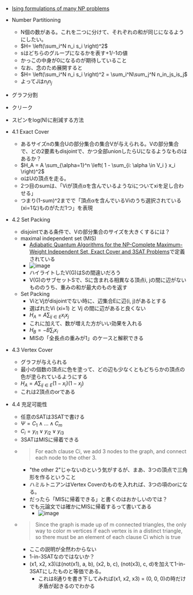 
- [Ising formulations of many NP problems](https://arxiv.org/abs/1302.5843)
- Number Partitioning
    - N個の数がある。これを二つに分けて、それぞれの和が同じになるようにしたい。
    - $H= \left(\sum_i^N n_i s_i \right)^2$
    - sはどちらのグループになるかを表す+1/-1の値
    - かっこの中身が0になるのが期待していること
    - なお、念のため展開すると
    - $H= \left(\sum_i^N n_i s_i \right)^2 = \sum_i^N\sum_j^N n_in_js_is_j$
    - よってJは$n_i n_j$

- グラフ分割
- クリーク
- スピンをlog(N)に削減する方法
- 4.1 Exact Cover
    - あるサイズnの集合Uの部分集合の集合Vが与えられる。Vの部分集合で、どの2要素もdisjointで、かつ全部unionしたらUになるようなものはあるか？
    - $H_A = A \sum_{\alpha=1}^n \left( 1 - \sum_{i: \alpha \in V_i } x_i  \right)^2$
    - αはUの頂点を走る。
    - 2つ目のsumは、「Viが頂点αを含んでいるようなiについてxiを足し合わせる」
    - つまり(1-sum)^2までで「頂点αを含んでいるViのうち選択されている(xi=1な)ものがただ1つ」を表現
- 4.2 Set Packing
    - disjointである条件で、Vの部分集合のサイズを大きくするには？
    - maximal independent set (MIS)
        - [Adiabatic Quantum Algorithms for the NP-Complete Maximum-Weight Independent Set, Exact Cover and 3SAT Problems](https://arxiv.org/abs/1004.2226)で定義されている
        - ![image](https://gyazo.com/e3937c51ed22ebe2f0376768263820e2/thumb/1000)
        - ハイライトしたV(G)はSの間違いだろう
        - V(G)のサブセットSで、Sに含まれる相異なる頂点i, jの間に辺がないもののうち、重みの和が最大のものを返す
    - Set Packing
        - ViとVjがdisjointでない時に、辺集合Eに辺(i, j)があるとする
        - 選ばれたVi (xi=1) と Vj の間に辺があると良くない
        - $H_A = A \sum_{ij\in E} x_i x_j$
        - これに加えて、数が増えた方がいい効果を入れる
        - $H_B = -B \sum_i x_i$
        - MISの「全長点の重みが1」のケースと解釈できる
- 4.3 Vertex Cover
    - グラフが与えられる
    - 最小の個数の頂点に色を塗って、どの辺も少なくともどちらかの頂点の色が塗られているようにする
    - $H_A = A\sum_{ij\in E} (1 - x_i)(1 - x_j)$
    - これは2頂点のorである
- 4.4 充足可能性
    - 任意のSATは3SATで書ける
    - $\Psi = C_1 \wedge \ldots \wedge C_m$
    - $C_i = y_{i1} \vee y_{i2} \vee y_{i3}$
    - 3SATはMISに帰着できる
    - > For each clause Ci, we add 3 nodes to the graph, and connect each node to the other 3.
        - "the other 2"じゃないのという気がするが、まあ、3つの頂点で三角形を作るということ
        - ハミルトニアンはVertex Coverのものを入れれば、3つの項のorになる。
        - だったら「MISに帰着できる」と書くのはおかしいのでは？
        - でも元論文では確かにMISに帰着するって書いてある
            - ![image](https://gyazo.com/608683db0729b4618efa58529b798285/thumb/1000)
    - > Since the graph is made up of m connected triangles, the only way to color m vertices if each vertex is in a distinct triangle, so there must be an element of each clause Ci which is true
        - ここの説明が全然わからない
        - 1-in-3SATなのではないか？
        - (x1, x2, x3)は(not(x1), a, b), (x2, b, c), (not(x3), c, d)を加えて1-in-3SATにしたものと等価である。
            - これは8通りを書き下してみれば(x1, x2, x3) = (0, 0, 0)の時だけ矛盾が起きるのでわかる
